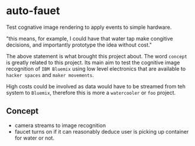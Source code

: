 # auto-fauet
Test cognative image rendering to apply events to simple hardware.

"this means, for example, I could have that water tap make congitive decisions, and importantly prototype the idea without cost."

The above statement is what brought this project about. The word `concept` is greatly related to this project. Its main aim to test the cognitive image recognition of `IBM Bluemix` using low level electronics that are available to `hacker spaces` and `maker movements`.

High costs could be involved as data would have to be streamed from teh system to `Bluemix`, therefore this is more a `watercooler` or `foo` project.

## Concept

 - camera streams to image recognition
 - faucet turns on if it can reasonably deduce user is picking up container for water or not.
